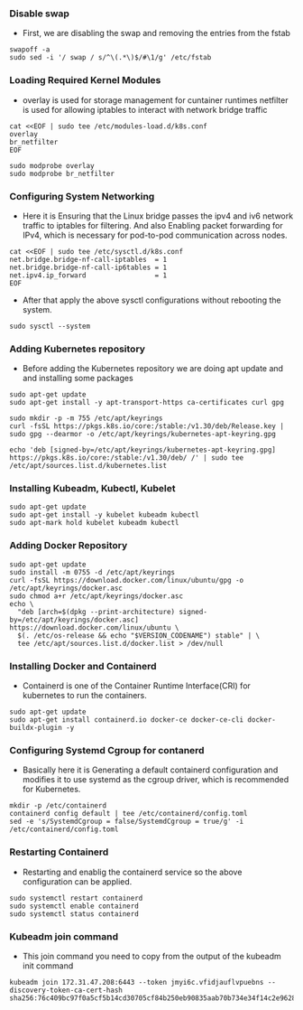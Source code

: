 ### Disable swap

- First, we are disabling the swap and removing the entries from the fstab

```
swapoff -a
sudo sed -i '/ swap / s/^\(.*\)$/#\1/g' /etc/fstab
```
### Loading Required Kernel Modules

- overlay is used for storage management for cuntainer runtimes
netfilter is used for allowing iptables to interact with network bridge traffic

```
cat <<EOF | sudo tee /etc/modules-load.d/k8s.conf
overlay
br_netfilter
EOF
```
```
sudo modprobe overlay
sudo modprobe br_netfilter
```

### Configuring System Networking

- Here it is Ensuring that the Linux bridge passes the ipv4 and iv6 network traffic to iptables for filtering. And also Enabling packet forwarding for IPv4, which is necessary for pod-to-pod communication across nodes.

```  
cat <<EOF | sudo tee /etc/sysctl.d/k8s.conf
net.bridge.bridge-nf-call-iptables  = 1
net.bridge.bridge-nf-call-ip6tables = 1
net.ipv4.ip_forward                 = 1
EOF
```
- After that apply the above sysctl configurations without rebooting the system.

```
sudo sysctl --system
```

### Adding Kubernetes repository

- Before adding the Kubernetes repository we are doing apt update and and installing some packages

```
sudo apt-get update
sudo apt-get install -y apt-transport-https ca-certificates curl gpg

sudo mkdir -p -m 755 /etc/apt/keyrings
curl -fsSL https://pkgs.k8s.io/core:/stable:/v1.30/deb/Release.key | sudo gpg --dearmor -o /etc/apt/keyrings/kubernetes-apt-keyring.gpg

echo 'deb [signed-by=/etc/apt/keyrings/kubernetes-apt-keyring.gpg] https://pkgs.k8s.io/core:/stable:/v1.30/deb/ /' | sudo tee /etc/apt/sources.list.d/kubernetes.list
```

### Installing Kubeadm, Kubectl, Kubelet

```
sudo apt-get update
sudo apt-get install -y kubelet kubeadm kubectl
sudo apt-mark hold kubelet kubeadm kubectl
```

### Adding Docker Repository

```
sudo apt-get update
sudo install -m 0755 -d /etc/apt/keyrings
curl -fsSL https://download.docker.com/linux/ubuntu/gpg -o /etc/apt/keyrings/docker.asc
sudo chmod a+r /etc/apt/keyrings/docker.asc
echo \
  "deb [arch=$(dpkg --print-architecture) signed-by=/etc/apt/keyrings/docker.asc] https://download.docker.com/linux/ubuntu \
  $(. /etc/os-release && echo "$VERSION_CODENAME") stable" | \
  tee /etc/apt/sources.list.d/docker.list > /dev/null
```
### Installing Docker and Containerd

- Containerd is one of the Container Runtime Interface(CRI) for kubernetes to run the containers.

```
sudo apt-get update
sudo apt-get install containerd.io docker-ce docker-ce-cli docker-buildx-plugin -y
```
### Configuring Systemd Cgroup for contanerd

- Basically here it is Generating a default containerd configuration and modifies it to use systemd as the cgroup driver, which is recommended for Kubernetes.

```
mkdir -p /etc/containerd
containerd config default | tee /etc/containerd/config.toml
sed -e 's/SystemdCgroup = false/SystemdCgroup = true/g' -i /etc/containerd/config.toml
```
### Restarting Containerd

- Restarting and enablig the containerd service so the above configuration can be applied.

```
sudo systemctl restart containerd
sudo systemctl enable containerd
sudo systemctl status containerd
```  
### Kubeadm join command

- This join command you need to copy from the output of the kubeadm init command

```
kubeadm join 172.31.47.208:6443 --token jmyi6c.vfidjauflvpuebns --discovery-token-ca-cert-hash sha256:76c409bc97f0a5cf5b14cd30705cf84b250eb90835aab70b734e34f14c2e9628
```
